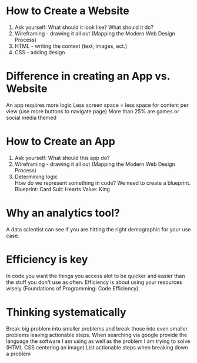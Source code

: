# How to Create a Website
1. Ask yourself: What should it look like? What should it do?
2. Wireframing - drawing it all out (Mapping the Modern Web Design Process)
3. HTML - writing the context (text, images, ect.)
4. CSS - adding design


# Difference in creating an App vs. Website 
An app requires more logic
Less screen space = less space for content per view (use more buttons to navigate page)
More than 25% are games or social media themed 

# How to Create an App
1. Ask yourself: What should this app do?
2. Wireframing - drawing it all out (Mapping the Modern Web Design Process)
3. Determining logic  
How do we represent something in code?
  We need to create a blueprint.
    Blueprint: Card
                Suit: Hearts
                Value: King

# Why an analytics tool?
A data scientist can see if you are hitting the right demographic for your use case.

# Efficiency is key
In code you want the things you access alot to be quicker and easier than the stuff you don't use as often.
Efficiency is about using your resources wisely (Foundations of Programming: Code Efficiency)

# Thinking systematically 
Break big problem into smaller problems and break those into even smaller problems leaving actionable steps.
When searching via google provide the language the software I am using as well as the problem I am trying to solve (HTML CSS centering an image)
List actionable steps when breaking down a problem 
